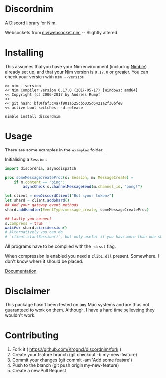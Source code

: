 # Discordnim

A Discord library for Nim. 

Websockets from [niv/websocket.nim](https://github.com/niv/websocket.nim) -- Slightly altered.

# Installing

This assumes that you have your Nim environment (including [Nimble](https://github.com/nim-lang/nimble)) already set up, and that your Nim version is `0.17.0` or greater.
You can check your version with `nim --version`

```
>> nim --version
<< Nim Compiler Version 0.17.0 (2017-05-17) [Windows: amd64]
<< Copyright (c) 2006-2017 by Andreas Rumpf
<< 
<< git hash: bf0afaf3c4a7f901a525cbb035d6421a2f30bfe8
<< active boot switches: -d:release
```

`nimble install discordnim`

# Usage

There are some examples in the `examples` folder.


Initialising a `Session`:

```nim
import discordnim, asyncdispatch

proc someMessageCreateProc(s: Session, m: MessageCreate) =
    if m.content == "ping":
        asyncCheck s.channelMessageSend(m.channel_id, "pong!")

let client = newDiscordClient("Bot <your token>")
let shard = client.addShard()
## Add your gateway event methods
shard.addHandler(EventType.message_create, someMessageCreateProc)

## Lastly you connect
s.compress = true
waitFor shard.startSession()
# Alternatively you can do 
# `client.startSession()`, but only useful if you have more than one shard.
```

All programs have to be compiled with the `-d:ssl` flag.

When compression is enabled you need a `zlib1.dll` present. Somewhere. I don't know where it should be placed.

[Documentation](https://krognol.github.io/discordnim/)

# Disclaimer

This package hasn't been tested on any Mac systems and are thus not guaranteed to work on them. Although, I have a hard time believeing they wouldn't work.

# Contributing

1. Fork it ( https://github.com/Krognol/discordnim/fork )
2. Create your feature branch (git checkout -b my-new-feature)
3. Commit your changes (git commit -am 'Add some feature')
4. Push to the branch (git push origin my-new-feature)
5. Create a new Pull Request
